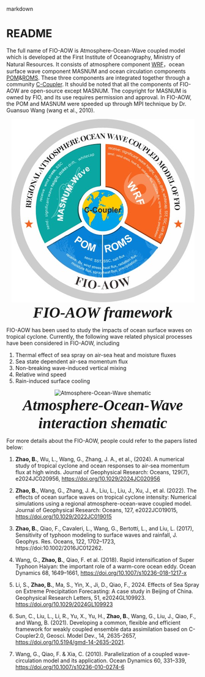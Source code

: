 markdown
# README
The full name of FIO-AOW is Atmosphere-Ocean-Wave coupled model which is developed at the First Institute of Oceanography, Ministry of Natural Resources. It consists of atmosphere component [WRF](https://github.com/wrf-model/WRF)，ocean surface wave component MASNUM and ocean circulation components [POM](http://www.ccpo.odu.edu/POMWEB/)&[ROMS](https://github.com/myroms/roms). These three components are integrated together through a community [C-Coupler](https://github.com/C-Coupler-Group/c-coupler-lib). It should be noted that all the components of FIO-AOW are open-source except MASNUM. The copyright for MASNUM is owned by FIO, and its use requires permission and approval. In FIO-AOW, the POM and MASNUM were speeded up through MPI technique by Dr. Guansuo Wang (wang et al., 2010).

<div align="center">
    <img src="https://github.com/Biao-Zhao/Biao-Zhao.github.io/blob/main/images/fio-aow.png" alt="FIO-AOW framework">
</div>
<div align="center" style="font-family: 'Microsoft YaHei'; font-size: 40px; font-weight: bold;">
    <em>FIO-AOW framework</em>
</div>



FIO-AOW has been used to study the impacts of ocean surface waves on tropical cyclone. Currently, the following wave related physical processes have been considered in FIO-AOW, including
1. Thermal effect of sea spray on air-sea heat and moisture fluxes
2. Sea state dependent air-sea momentum flux
3. Non-breaking wave-induced vertical mixing
4. Relative wind speed
5. Rain-induced surface cooling
   
<div align="center">
    <img src="https://github.com/Biao-Zhao/Biao-Zhao.github.io/blob/main/images/tc.png" alt="Atmosphere-Ocean-Wave shematic">
</div>
<div align="center" style="font-family: 'Microsoft YaHei'; font-size: 40px; font-weight: bold;">
    <em>Atmosphere-Ocean-Wave interaction shematic</em>
</div>




For more details about the FIO-AOW, people could refer to the papers listed below:
1. **Zhao, B.**, Wu, L., Wang, G., Zhang, J. A., et al., (2024). A numerical study of tropical cyclone and ocean responses to air-sea momentum flux at high winds. Journal of Geophysical Research: Oceans, 129(7), e2024JC020956, https://doi.org/10.1029/2024JC020956
   
2. **Zhao, B.**, Wang, G., Zhang, J. A., Liu, L., Liu, J., Xu, J., et al. (2022). The effects of ocean surface waves on tropical cyclone intensity: Numerical simulations using a regional atmosphere-ocean-wave coupled model. Journal of Geophysical Research: Oceans, 127, e2022JC019015, https://doi.org/10.1029/2022JC019015
   
3. **Zhao, B.**, Qiao, F., Cavaleri, L., Wang, G., Bertotti, L., and Liu, L. (2017), Sensitivity of typhoon modeling to surface waves and rainfall, J. Geophys. Res. Oceans, 122, 1702–1723, https://doi:10.1002/2016JC012262.
   
4. Wang, G., **Zhao, B.**, Qiao, F. et al. (2018). Rapid intensification of Super Typhoon Haiyan: the important role of a warm-core ocean eddy. Ocean Dynamics 68, 1649–1661, https://doi.org/10.1007/s10236-018-1217-x

5. Li, S., **Zhao, B.**, Ma, S., Yin, X., Ji, D., Qiao, F., 2024. Effects of Sea Spray on Extreme Precipitation Forecasting: A case study in Beijing of China. Geophysical Research Letters, 51, e2024GL109923. https://doi.org/10.1029/2024GL109923

6.	Sun, C., Liu, L., Li, R., Yu, X., Yu, H., **Zhao, B.**, Wang, G., Liu, J., Qiao, F., and Wang, B. (2021). Developing a common, flexible and efficient framework for weakly coupled ensemble data assimilation based on C-Coupler2.0, Geosci. Model Dev., 14, 2635-2657, https://doi.org/10.5194/gmd-14-2635-2021.
   
7.	Wang, G., Qiao, F. & Xia, C. (2010). Parallelization of a coupled wave-circulation model and its application. Ocean Dynamics 60, 331–339, https://doi.org/10.1007/s10236-010-0274-6
